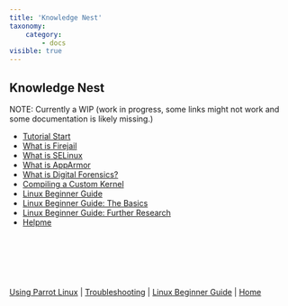 ```yaml
---
title: 'Knowledge Nest'
taxonomy:
    category:
        - docs
visible: true
---
```


## Knowledge Nest

NOTE: Currently a WIP (work in progress, some links might not work and some documentation is likely missing.)

- [Tutorial Start](tutorial-start.md)
- [What is Firejail](firejail.md)
- [What is SELinux](selinux.md)
- [What is AppArmor](apparmor.md)
- [What is Digital Forensics?](forensics.md)
- [Compiling a Custom Kernel](compile-custom-k.md)
- [Linux Beginner Guide](lbg-start.md)
- [Linux Beginner Guide: The Basics](lbg-basics.md)
- [Linux Beginner Guide: Further Research](lbg-resources.md)
- [Helpme](helpme.md)

&nbsp;

&nbsp;

&nbsp;

[Using Parrot Linux](https://www.parrotsec.org/docs/info/startpage/) | [Troubleshooting](https://www.parrotsec.org/docs/trbl/trbl-start/) | [Linux Beginner Guide](https://www.parrotsec.org/docs/library/lbg-start/) | [Home](https://www.parrotsec.org/docs/) 


